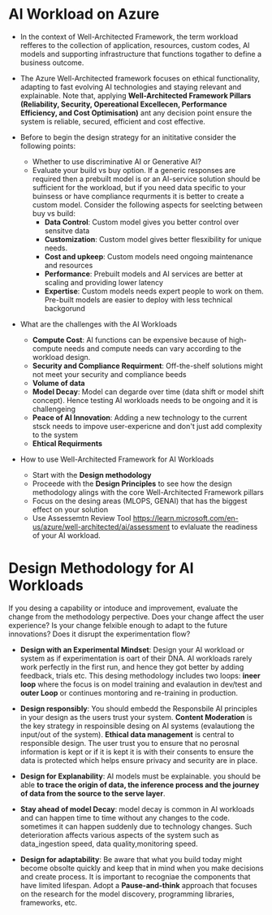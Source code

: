 # AI Workload on Azure
* In the context of Well-Architected Framework, the term workload refferes to the collection of application, resources, custom codes, AI models and supporting infrastructure that functions togather to define a business outcome.
* The Azure Well-Architected framework focuses on ethical functionality, adapting to fast evolving AI technologies and staying relevant and explainable. Note that, applying __Well-Architected Framework Pillars (Reliability, Security, Opereational Excellecen, Performance Efficiency, and Cost Optimisation)__ ant any decision point ensure the system is reliable, secured, efficient and cost effective.
* Before to begin the design strategy for an inititative consider the following points:
  *  Whether to use discriminative AI or Generative AI?
  *  Evaluate your build vs buy option. If a generic responses are required then a prebuilt model is or an AI-service solution should be sufficient for the workload, but if you need data specific to your buinsess or have compliance requrments it is better to create a custom model. Consider the following aspects for seelcting between buy vs build:
      * __Data Control__: Custom model gives you better control over sensitve data
      * __Customization__: Custom model gives better flesxibility for unique needs.
      * __Cost and upkeep__: Custom models need ongoing maintenance and resources
      * __Performance__: Prebuilt models and AI services are better at scaling and providing lower latency
      * __Expertise__: Custom models needs expert people to work on them. Pre-built models are easier to deploy with less technical backgorund
   
* What are the challenges with the AI Workloads
    * __Compute Cost__: AI functions can be expensive because of high-compute needs and compute needs can vary according to the workload design.
    * __Security and Compliance Requirment__: Off-the-shelf solutions might not meet your security and compliance beeds
    * __Volume of data__
    * __Model Decay__: Model can degarde over time (data shift or model shift concept). Hence testing AI workloads needs to be ongoing and it is challengeing
    * __Peace of AI Innovation__: Adding a new technology to the current stsck needs to impove user-expericne and don't just add complexity to the system
    * __Ehtical Requirments__
* How to use Well-Architected Framework for AI Workloads
    * Start with the __Design methodology__
    * Proceede with the __Design Principles__ to see how the design methodology alings with the core Well-Architected Framework pillars
    * Focus on the desing areas (MLOPS, GENAI) that has the biggest effect on your solution
    * Use Assessemtn Review Tool https://learn.microsoft.com/en-us/azure/well-architected/ai/assessment to evlaluate the readiness of your AI workload.
# Design Methodology for AI Workloads
If you desing a capability or intoduce and improvement, evaluate the change from the methodology perpective. Does your change affect the user experience? Is your change felxible enough to adapt to the future innovations? Does it disrupt the experimentation flow?

* __Design with an Experimental Mindset__: Design your AI workload or system as if experimentation is oart of their DNA. AI workloads rarely work perfectly in the first run, and hence they got better by adding feedback, trials etc. This desing methodology includes two loops: __ineer loop__ where the focus is on model training and evalaution in dev/test and __outer Loop__ or continues montoring and re-training in production.
  
* __Design responsibly__: You should embedd the Responsbile AI principles in your design as the users trust your system. __Content Moderation__ is the key strategy in respoinsible desing on AI systems (evalautiong the input/out of the system).  __Ethical data management__ is central to responsible design. The user trust you to ensure that no perosnal information is kept or if it is kept it is with their consents to ensure the data is protected which helps ensure privacy and security are in place.

* __Design for Explanability__: AI models must be explainable. you should be able __to trace the origin of data, the inference process and the journey of data from the source to the serve layer__.

* __Stay ahead of model Decay__: model decay is common in AI workloads and can happen time to time without any changes to the code. sometimes it can happen suddenly due to technology changes. Such deterioration affects various aspects of the system such as data_ingestion speed, data quality,monitoring speed.

* __Design for adaptability__: Be aware that what you build today might become obsolte quickly and keep that in mind when you make decisions and create process. It is important to recogniae the components that have limited lifespan. Adopt a __Pause-and-think__ approach that focuses on the research for the model discovery, programming libraries, frameworks, etc.
  
